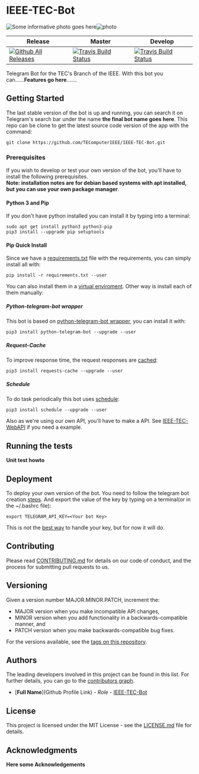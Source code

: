 IEEE-TEC-Bot
==================
![Some informative photo goes here](photo.png)![photo](photo.png)

| Release        | Master           | Develop  |
| ------------- |-------------| -----|
|[![Github All Releases](https://img.shields.io/github/release/TEComputerIEEE/IEEE-TEC-Bot.svg)](https://github.com/TEComputerIEEE/IEEE-TEC-Bot)     | [![Travis Build Status](https://travis-ci.org/TEComputerIEEE/IEEE-TEC-Bot.svg?branch=master)](https://github.com/TEComputerIEEE/IEEE-TEC-Bot)  | [![Travis Build Status](https://travis-ci.org/TEComputerIEEE/IEEE-TEC-Bot.svg?branch=develop)](https://github.com/TEComputerIEEE/IEEE-TEC-Bot) |   

Telegram Bot for the TEC's Branch of the IEEE. With this bot you can......**Features go here**.......

## Getting Started

The last stable version of the bot is up and running, you can search it on Telegram's search bar under the name **the final bot name goes here**. This repo can be clone to get the latest source code version of the app with the command:
```
git clone https://github.com/TEComputerIEEE/IEEE-TEC-Bot.git
```

### Prerequisites
If you wish to develop or test your own version of the bot, you'll have to install the following prerequisites.   
**Note: installation notes are for debian based systems with apt installed, but you can use your own package manager**.     
#### Python 3 and Pip
If you don't have python installed you can install it by typing into a terminal:
```
sudo apt get install python3 python3-pip
pip3 install --upgrade pip setuptools
```
#### Pip Quick Install
Since we have a [requirements.txt](requirements.txt) file with the requirements, you can simply install all with:
```
pip install -r requirements.txt --user
```
You can also install them in a [virtual enviroment](https://virtualenv.pypa.io/en/stable/userguide/#usage).
Other way is install each of them manually:
##### Python-telegram-bot wrapper
This bot is based on [python-telegram-bot wrapper](https://github.com/python-telegram-bot/python-telegram-bot), you can install it with:
```
pip3 install python-telegram-bot --upgrade --user
```
##### Request-Cache
To improve response time, the request responses are [cached](https://github.com/reclosedev/requests-cache/blob/master/docs/user_guide.rst):
```
pip3 install requests-cache --upgrade --user
```
##### Schedule
To do task periodically this bot uses [schedule](https://github.com/dbader/schedule):
```
pip3 install schedule --upgrade --user
```

Also as we're using our own API, you'll have to make a API. See [IEEE-TEC-WebAPI](https://github.com/TEComputerIEEE/IEEE-TEC-WebAPI) if you need a example.

## Running the tests
**Unit test howto**

## Deployment
To deploy your own version of the bot. You need to follow the telegram bot creation [steps](https://core.telegram.org/bots#3-how-do-i-create-a-bot). And export the value of the key by typing on a terminal(or in the ~/.bashrc file):

```
export TELEGRAM_API_KEY=<Your bot Key>
```

This is not the [best way](https://medium.freecodecamp.org/how-to-securely-store-api-keys-4ff3ea19ebda) to handle your key, but for now it will do.

## Contributing

Please read [CONTRIBUTING.md](docs/CONTRIBUTING.md) for details on our code of conduct, and the process for submitting pull requests to us.

## Versioning
Given a version number MAJOR.MINOR.PATCH, increment the:

* MAJOR version when you make incompatible API changes,
* MINOR version when you add functionality in a backwards-compatible manner, and
* PATCH version when you make backwards-compatible bug fixes.

For the versions available, see the [tags on this repository](https://github.com/TEComputerIEEE/IEEE-TEC-Bot/tags). 

## Authors
The leading developers involved in this project can be found in this list. For further details, you can go to the [contributors graph](https://github.com/TEComputerIEEE/IEEE-TEC-Bot/graphs/contributors).
* [**Full Name**](Github Profile Link) - *Role* - [IEEE-TEC-Bot](https://github.com/TEComputerIEEE/IEEE-TEC-Bot)

## License

This project is licensed under the MIT License - see the [LICENSE.md](LICENSE.md) file for details.

## Acknowledgments
**Here some Acknowledgements**
